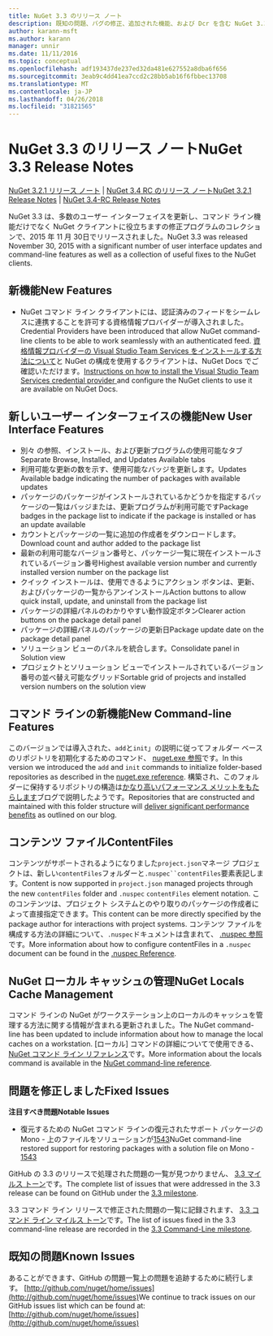 ```yaml
---
title: NuGet 3.3 のリリース ノート
description: 既知の問題、バグの修正、追加された機能、および Dcr を含む NuGet 3.3 のリリース ノートです。
author: karann-msft
ms.author: karann
manager: unnir
ms.date: 11/11/2016
ms.topic: conceptual
ms.openlocfilehash: adf193437de237ed32da481e627552a8dba6f656
ms.sourcegitcommit: 3eab9c4dd41ea7ccd2c28bb5ab16f6fbbec13708
ms.translationtype: MT
ms.contentlocale: ja-JP
ms.lasthandoff: 04/26/2018
ms.locfileid: "31821565"
---
```

# <a name="nuget-33-release-notes"></a><span data-ttu-id="a4929-103">NuGet 3.3 のリリース ノート</span><span class="sxs-lookup"><span data-stu-id="a4929-103">NuGet 3.3 Release Notes</span></span>

<span data-ttu-id="a4929-104">[NuGet 3.2.1 リリース ノート](../release-notes/nuget-3.2.1.md) | [NuGet 3.4 RC のリリース ノート](../release-notes/nuget-3.4-RC.md)</span><span class="sxs-lookup"><span data-stu-id="a4929-104">[NuGet 3.2.1 Release Notes](../release-notes/nuget-3.2.1.md) | [NuGet 3.4-RC Release Notes](../release-notes/nuget-3.4-RC.md)</span></span>

<span data-ttu-id="a4929-105">NuGet 3.3 は、多数のユーザー インターフェイスを更新し、コマンド ライン機能だけでなく NuGet クライアントに役立ちますの修正プログラムのコレクションで、2015 年 11 月 30日でリリースされました。</span><span class="sxs-lookup"><span data-stu-id="a4929-105">NuGet 3.3 was released November 30, 2015 with a significant number of user interface updates and command-line features as well as a collection of useful fixes to the NuGet clients.</span></span>

## <a name="new-features"></a><span data-ttu-id="a4929-106">新機能</span><span class="sxs-lookup"><span data-stu-id="a4929-106">New Features</span></span>

* <span data-ttu-id="a4929-107">NuGet コマンド ライン クライアントには、認証済みのフィードをシームレスに連携することを許可する資格情報プロバイダーが導入されました。</span><span class="sxs-lookup"><span data-stu-id="a4929-107">Credential Providers have been introduced that allow NuGet command-line clients to be able to work seamlessly with an authenticated feed.</span></span> <span data-ttu-id="a4929-108">[資格情報プロバイダーの Visual Studio Team Services をインストールする方法について](../api/nuget-exe-credential-providers.md)と NuGet の構成を使用するクライアントは、NuGet Docs でご確認いただけます。</span><span class="sxs-lookup"><span data-stu-id="a4929-108">[Instructions on how to install the Visual Studio Team Services credential provider ](../api/nuget-exe-credential-providers.md) and configure the NuGet clients to use it are available on NuGet Docs.</span></span>

## <a name="new-user-interface-features"></a><span data-ttu-id="a4929-109">新しいユーザー インターフェイスの機能</span><span class="sxs-lookup"><span data-stu-id="a4929-109">New User Interface Features</span></span>

* <span data-ttu-id="a4929-110">別々 の参照、インストール、および更新プログラムの使用可能なタブ</span><span class="sxs-lookup"><span data-stu-id="a4929-110">Separate Browse, Installed, and Updates Available tabs</span></span>
* <span data-ttu-id="a4929-111">利用可能な更新の数を示す、使用可能なバッジを更新します。</span><span class="sxs-lookup"><span data-stu-id="a4929-111">Updates Available badge indicating the number of packages with available updates</span></span>
* <span data-ttu-id="a4929-112">パッケージのパッケージがインストールされているかどうかを指定するパッケージの一覧はバッジまたは、更新プログラムが利用可能です</span><span class="sxs-lookup"><span data-stu-id="a4929-112">Package badges in the package list to indicate if the package is installed or has an update available</span></span>
* <span data-ttu-id="a4929-113">カウントとパッケージの一覧に追加の作成者をダウンロードします。</span><span class="sxs-lookup"><span data-stu-id="a4929-113">Download count and author added to the package list</span></span>
* <span data-ttu-id="a4929-114">最新の利用可能なバージョン番号と、パッケージ一覧に現在インストールされているバージョン番号</span><span class="sxs-lookup"><span data-stu-id="a4929-114">Highest available version number and currently installed version number on the package list</span></span>
* <span data-ttu-id="a4929-115">クイック インストールは、使用できるようにアクション ボタンは、更新、およびパッケージの一覧からアンインストール</span><span class="sxs-lookup"><span data-stu-id="a4929-115">Action buttons to allow quick install, update, and uninstall from the package list</span></span>
* <span data-ttu-id="a4929-116">パッケージの詳細パネルのわかりやすい動作設定ボタン</span><span class="sxs-lookup"><span data-stu-id="a4929-116">Clearer action buttons on the package detail panel</span></span>
* <span data-ttu-id="a4929-117">パッケージの詳細パネルのパッケージの更新日</span><span class="sxs-lookup"><span data-stu-id="a4929-117">Package update date on the package detail panel</span></span>
* <span data-ttu-id="a4929-118">ソリューション ビューのパネルを統合します。</span><span class="sxs-lookup"><span data-stu-id="a4929-118">Consolidate panel in Solution view</span></span>
* <span data-ttu-id="a4929-119">プロジェクトとソリューション ビューでインストールされているバージョン番号の並べ替え可能なグリッド</span><span class="sxs-lookup"><span data-stu-id="a4929-119">Sortable grid of projects and installed version numbers on the solution view</span></span>

## <a name="new-command-line-features"></a><span data-ttu-id="a4929-120">コマンド ラインの新機能</span><span class="sxs-lookup"><span data-stu-id="a4929-120">New Command-line Features</span></span>

<span data-ttu-id="a4929-121">このバージョンでは導入された、`add`と`init`」の説明に従ってフォルダー ベースのリポジトリを初期化するためのコマンド、 [nuget.exe 参照](../tools/nuget-exe-cli-reference.md)です。</span><span class="sxs-lookup"><span data-stu-id="a4929-121">In this version we introduced the `add` and `init` commands to initialize folder-based repositories as described in the [nuget.exe reference](../tools/nuget-exe-cli-reference.md).</span></span> <span data-ttu-id="a4929-122">構築され、このフォルダーに保持するリポジトリの構造は[かなり高いパフォーマンス メリットをもたらします](http://blog.nuget.org/20150922/Accelerate-Package-Source.html)ブログで説明したようです。</span><span class="sxs-lookup"><span data-stu-id="a4929-122">Repositories that are constructed and maintained with this folder structure will [deliver significant performance benefits](http://blog.nuget.org/20150922/Accelerate-Package-Source.html) as outlined on our blog.</span></span>

## <a name="contentfiles"></a><span data-ttu-id="a4929-123">コンテンツ ファイル</span><span class="sxs-lookup"><span data-stu-id="a4929-123">ContentFiles</span></span>

<span data-ttu-id="a4929-124">コンテンツがサポートされるようになりました`project.json`マネージ プロジェクトは、新しい`contentFiles`フォルダーと`.nuspec``contentFiles`要素表記します。</span><span class="sxs-lookup"><span data-stu-id="a4929-124">Content is now supported in `project.json` managed projects through the new `contentFiles` folder and `.nuspec` `contentFiles` element notation.</span></span>  <span data-ttu-id="a4929-125">このコンテンツは、プロジェクト システムとのやり取りのパッケージの作成者によって直接指定できます。</span><span class="sxs-lookup"><span data-stu-id="a4929-125">This content can be more directly specified by the package author for interactions with project systems.</span></span>  <span data-ttu-id="a4929-126">コンテンツ ファイルを構成する方法の詳細について、`.nuspec`ドキュメントは含まれて、 [.nuspec 参照](../reference/nuspec.md)です。</span><span class="sxs-lookup"><span data-stu-id="a4929-126">More information about how to configure contentFiles in a `.nuspec` document can be found in the [.nuspec Reference](../reference/nuspec.md).</span></span>

## <a name="nuget-locals-cache-management"></a><span data-ttu-id="a4929-127">NuGet ローカル キャッシュの管理</span><span class="sxs-lookup"><span data-stu-id="a4929-127">NuGet Locals Cache Management</span></span>

<span data-ttu-id="a4929-128">コマンド ラインの NuGet がワークステーション上のローカルのキャッシュを管理する方法に関する情報が含まれる更新されました。</span><span class="sxs-lookup"><span data-stu-id="a4929-128">The NuGet command-line has been updated to include information about how to manage the local caches on a workstation.</span></span>  <span data-ttu-id="a4929-129">[ローカル] コマンドの詳細についてで使用できる、 [NuGet コマンド ライン リファレンス](../tools/cli-ref-locals.md)です。</span><span class="sxs-lookup"><span data-stu-id="a4929-129">More information about the locals command is available in the [NuGet command-line reference](../tools/cli-ref-locals.md).</span></span>

## <a name="fixed-issues"></a><span data-ttu-id="a4929-130">問題を修正しました</span><span class="sxs-lookup"><span data-stu-id="a4929-130">Fixed Issues</span></span>

<span data-ttu-id="a4929-131">**注目すべき問題**</span><span class="sxs-lookup"><span data-stu-id="a4929-131">**Notable Issues**</span></span>

* <span data-ttu-id="a4929-132">復元するための NuGet コマンド ラインの復元されたサポート パッケージの Mono - 上のファイルをソリューションが[1543](https://github.com/NuGet/Home/issues/1543)</span><span class="sxs-lookup"><span data-stu-id="a4929-132">NuGet command-line restored support for restoring packages with a solution file on Mono - [1543](https://github.com/NuGet/Home/issues/1543)</span></span>

<span data-ttu-id="a4929-133">GitHub の 3.3 のリリースで処理された問題の一覧が見つかりません、 [3.3 マイルス トーン](https://github.com/NuGet/Home/issues?q=is%3Aissue+milestone%3A3.3.0+is%3Aclosed)です。</span><span class="sxs-lookup"><span data-stu-id="a4929-133">The complete list of issues that were addressed in the 3.3 release can be found on GitHub under the [3.3 milestone](https://github.com/NuGet/Home/issues?q=is%3Aissue+milestone%3A3.3.0+is%3Aclosed).</span></span>

<span data-ttu-id="a4929-134">3.3 コマンド ライン リリースで修正された問題の一覧に記録されます、 [3.3 コマンド ライン マイルス トーン](https://github.com/NuGet/Home/issues?q=is%3Aissue+is%3Aclosed+milestone%3A3.3.0-commandline)です。</span><span class="sxs-lookup"><span data-stu-id="a4929-134">The list of issues fixed in the 3.3 command-line release are recorded in the [3.3 Command-Line milestone](https://github.com/NuGet/Home/issues?q=is%3Aissue+is%3Aclosed+milestone%3A3.3.0-commandline).</span></span>

## <a name="known-issues"></a><span data-ttu-id="a4929-135">既知の問題</span><span class="sxs-lookup"><span data-stu-id="a4929-135">Known Issues</span></span>

<span data-ttu-id="a4929-136">あることができます、GitHub の問題一覧上の問題を追跡するために続行します。 [http://github.com/nuget/home/issues](http://github.com/nuget/home/issues)</span><span class="sxs-lookup"><span data-stu-id="a4929-136">We continue to track issues on our GitHub issues list which can be found at: [http://github.com/nuget/home/issues](http://github.com/nuget/home/issues)</span></span>